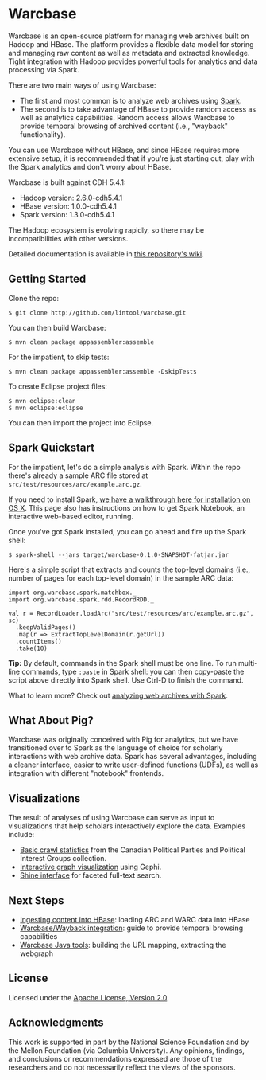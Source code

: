 Warcbase
========

Warcbase is an open-source platform for managing web archives built on Hadoop and HBase. The platform provides a flexible data model for storing and managing raw content as well as metadata and extracted knowledge. Tight integration with Hadoop provides powerful tools for analytics and data processing via Spark.

There are two main ways of using Warcbase:

+ The first and most common is to analyze web archives using [Spark](http://spark.apache.org/).
+ The second is to take advantage of HBase to provide random access as well as analytics capabilities. Random access allows Warcbase to provide temporal browsing of archived content (i.e., "wayback" functionality).

You can use Warcbase without HBase, and since HBase requires more extensive setup, it is recommended that if you're just starting out, play with the Spark analytics and don't worry about HBase.

Warcbase is built against CDH 5.4.1:

+ Hadoop version: 2.6.0-cdh5.4.1
+ HBase version: 1.0.0-cdh5.4.1
+ Spark version: 1.3.0-cdh5.4.1

The Hadoop ecosystem is evolving rapidly, so there may be incompatibilities with other versions.

Detailed documentation is available in [this repository's wiki](https://github.com/lintool/warcbase/wiki).


Getting Started
---------------

Clone the repo:

```
$ git clone http://github.com/lintool/warcbase.git
```

You can then build Warcbase:

```
$ mvn clean package appassembler:assemble
```

For the impatient, to skip tests:

```
$ mvn clean package appassembler:assemble -DskipTests
```

To create Eclipse project files:

```
$ mvn eclipse:clean
$ mvn eclipse:eclipse
```

You can then import the project into Eclipse.


Spark Quickstart
----------------

For the impatient, let's do a simple analysis with Spark. Within the repo there's already a sample ARC file stored at `src/test/resources/arc/example.arc.gz`.

If you need to install Spark, [we have a walkthrough here for installation on OS X](https://github.com/lintool/warcbase/wiki/Installing-and-Running-Spark-under-OS-X). This page also has instructions on how to get Spark Notebook, an interactive web-based editor, running. 

Once you've got Spark installed, you can go ahead and fire up the Spark shell:

```
$ spark-shell --jars target/warcbase-0.1.0-SNAPSHOT-fatjar.jar
```

Here's a simple script that extracts and counts the top-level domains (i.e., number of pages for each top-level domain) in the sample ARC data:

```
import org.warcbase.spark.matchbox._
import org.warcbase.spark.rdd.RecordRDD._

val r = RecordLoader.loadArc("src/test/resources/arc/example.arc.gz", sc)
  .keepValidPages()
  .map(r => ExtractTopLevelDomain(r.getUrl))
  .countItems()
  .take(10)
```

**Tip:** By default, commands in the Spark shell must be one line. To run multi-line commands, type `:paste` in Spark shell: you can then copy-paste the script above directly into Spark shell. Use Ctrl-D to finish the command.

What to learn more? Check out [analyzing web archives with Spark](https://github.com/lintool/warcbase/wiki/Analyzing-Web-Archives-with-Spark).


What About Pig?
---------------

Warcbase was originally conceived with Pig for analytics, but we have transitioned over to Spark as the language of choice for scholarly interactions with web archive data. Spark has several advantages, including a cleaner interface, easier to write user-defined functions (UDFs), as well as integration with different "notebook" frontends.


Visualizations
--------------

The result of analyses of using Warcbase can serve as input to visualizations that help scholars interactively explore the data. Examples include:

+ [Basic crawl statistics](http://lintool.github.io/warcbase/vis/crawl-sites/index.html) from the Canadian Political Parties and Political Interest Groups collection.
+ [Interactive graph visualization](https://github.com/lintool/warcbase/wiki/Gephi:-Converting-Site-Link-Structure-into-Dynamic-Visualization) using Gephi.
+ [Shine interface](http://webarchives.ca/) for faceted full-text search.


Next Steps
----------

+ [Ingesting content into HBase](https://github.com/lintool/warcbase/wiki/Ingesting-Content-into-HBase): loading ARC and WARC data into HBase
+ [Warcbase/Wayback integration](https://github.com/lintool/warcbase/wiki/Warcbase-Wayback-Integration): guide to provide temporal browsing capabilities
+ [Warcbase Java tools](https://github.com/lintool/warcbase/wiki/Warcbase-Java-Tools): building the URL mapping, extracting the webgraph


License
-------

Licensed under the [Apache License, Version 2.0](http://www.apache.org/licenses/LICENSE-2.0).


Acknowledgments
---------------

This work is supported in part by the National Science Foundation and by the Mellon Foundation (via Columbia University). Any opinions, findings, and conclusions or recommendations expressed are those of the researchers and do not necessarily reflect the views of the sponsors.
